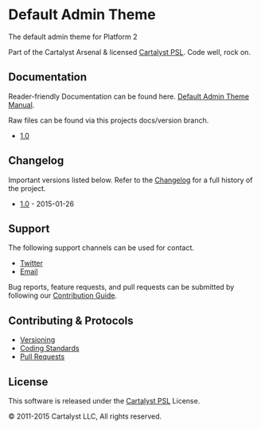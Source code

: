# Default Admin Theme

The default admin theme for Platform 2

Part of the Cartalyst Arsenal & licensed [Cartalyst PSL](LICENSE). Code well, rock on.

## Documentation

Reader-friendly Documentation can be found here. [Default Admin Theme Manual](https://cartalyst.com/manual/theme-default-admin).

Raw files can be found via this projects docs/version branch.

- [1.0](https://github.com/cartalyst/theme-default-admin/tree/docs/1.0)

## Changelog

Important versions listed below. Refer to the [Changelog](CHANGELOG.md) for a full history of the project.

- [1.0](CHANGELOG.md) - 2015-01-26

## Support

The following support channels can be used for contact.

- [Twitter](https://cartalyst.com/@twitter)
- [Email](mailto:help@cartalyst.com)

Bug reports, feature requests, and pull requests can be submitted by following our [Contribution Guide](CONTRIBUTING.md).

## Contributing & Protocols

- [Versioning](CONTRIBUTING.md#versioning)
- [Coding Standards](CONTRIBUTING.md#coding-standards)
- [Pull Requests](CONTRIBUTING.md#pull-requests)

## License

This software is released under the [Cartalyst PSL](LICENSE) License.

© 2011-2015 Cartalyst LLC, All rights reserved.
